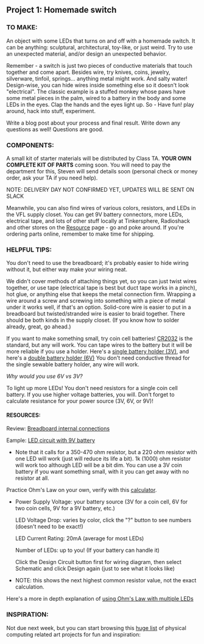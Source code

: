 ## Project 1: Homemade switch

### TO MAKE:

An object with some LEDs that turns on and off with a homemade switch. It can be anything: sculptural, architectural, toy-like, or just weird. Try to use an unexpected material, and/or design an unexpected behavior.

Remember - a switch is just two pieces of conductive materials that touch together and come apart. Besides wire, try knives, coins, jewelry, silverware, tinfoil, springs... anything metal might work. And salty water! Design-wise, you can hide wires inside something else so it doesn't look "electrical". The classic example is a stuffed monkey whose paws have some metal pieces in the palm, wired to a battery in the body and some LEDs in the eyes. Clap the hands and the eyes light up. So - Have fun! play around, hack into stuff, experiment.

Write a blog post about your process and final result. Write down any questions as well! Questions are good.

### COMPONENTS:

A small kit of starter materials will be distributed by Class TA. **YOUR OWN COMPLETE KIT OF PARTS** coming soon. You will need to pay the department for this, Steven will send details soon (personal check or money order, ask your TA if you need help). 

NOTE: DELIVERY DAY NOT CONFIRMED YET, UPDATES WILL BE SENT ON SLACK

Meanwhile, you can also find wires of various colors, resistors, and LEDs in the VFL supply closet. You can get 9V battery connectors, more LEDs, electrical tape, and lots of other stuff locally at Tinkersphere, Radioshack and other stores on the [Resource](https://hellocircuits.com/resources/) page - go and poke around. If you're ordering parts online, remember to make time for shipping.


### HELPFUL TIPS:

You don't need to use the breadboard; it's probably easier to hide wiring without it, but either way make your wiring neat. 

We didn't cover methods of attaching things yet, so you can just twist wires together, or use tape (electrical tape is best but duct tape works in a pinch), hot glue, or anything else that keeps the metal connection firm. Wrapping a wire around a screw and screwing into something with a piece of metal under it works well, if that's an option. Solid-core wire is easier to put in a breadboard but twisted/stranded wire is easier to braid together. There should be both kinds in the supply closet. (If you know how to solder already, great, go ahead.)

If you want to make something small, try coin cell batteries! [CR2032](https://tinkersphere.com/batteries-holders/528-cr2032-battery.html) is the standard, but any will work. You can tape wires to the battery but it will be more reliable if you use a holder. Here's a [single battery holder (3V)](https://tinkersphere.com/sewable-electronic-parts/425-sewable-cr2032-coin-cell-battery-holder.html), and here's a [double battery holder (6V)](https://tinkersphere.com/batteries-holders/1385-2-cr2032-coin-cell-battery-holder-with-onoff-switch-6v.html) You don't need conductive thread for the single sewable battery holder, any wire will work. 

  *Why would you use 6V vs 3V?* 
  
  To light up more LEDs! You don't need resistors for a single coin cell battery. If you use higher voltage batteries, you will. Don't forget to calculate resistance for your power source (3V, 6V, or 9V)!

#### RESOURCES:

Review: [Breadboard internal connections](https://hellocircuits.com/2013/01/19/breadboard-internal-connections/)

Eample: [LED circuit with 9V battery](https://hellocircuits.com/2013/01/19/simple-led-circuit-with-9v-battery/)

- Note that it calls for a 350-470 ohm resistor, but a 220 ohm resistor with one LED will work (just will reduce its life a bit). 1k (1000) ohm resistor will work too although LED will be a bit dim.  You can use a 3V coin battery if you want something small, with it you can get away with no resistor at all.

Practice Ohm's Law on your own, verify with this [calculator](http://ledcalculator.net/). 

- Power Supply Voltage: your battery source (3V for a coin cell, 6V for two coin cells, 9V for a 9V battery, etc.)

  LED Voltage Drop: varies by color, click the "?" button to see numbers (doesn't need to be exact!)
  
  LED Current Rating: 20mA (average for most LEDs)

  Number of LEDs: up to you! (If your battery can handle it)

  Click the Design Circuit button first for wiring diagram, then select Schematic and click Design again (just to see what it looks like)
- NOTE: this shows the next highest common resistor value, not the exact calculation. 

 
Here's a more in depth explanation of [using Ohm's Law with multiple LEDs](https://ericjformanteaching.wordpress.com/2017/09/15/ohms-law-and-seriesparallel/)

### INSPIRATION:

Not due next week, but you can start browsing this [huge list](https://hellocircuits.com/resources/#otherwork) of physical computing related art projects for fun and inspiration:


